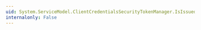 ```yaml
---
uid: System.ServiceModel.ClientCredentialsSecurityTokenManager.IsIssuedSecurityTokenRequirement(System.IdentityModel.Selectors.SecurityTokenRequirement)
internalonly: False
---
```

